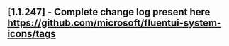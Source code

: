## [1.1.247] - Complete change log present here https://github.com/microsoft/fluentui-system-icons/tags